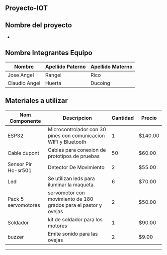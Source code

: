 ## Proyecto-IOT


## Nombre del proyecto

-

##  Nombre Integrantes Equipo

|Nombre | Apellido Paterno | Apellido Materno |
|-|-|-|
|Jose Angel|Rangel|Rico|
|Claudio Angel|Huerta|Ducoing|

## Materiales a utilizar


|Nom Componente | Descripcion | Cantidad| Precio|
|-|-|-|-|
|ESP32|Microcontrolador con 30 pines con comunicacion WIFI y Bluetooth|1|$140.00|
|Cable dupont|Cables para conexion de prototipos de pruebas|50|$60.00|
|Sensor Pir Hc-sr501|Detector De Movimiento|2|$55.00|
|Led|Se utilizan leds para iluminar la maqueta.|6|$70.00|
|Pack 5 servomotores|servomotor con movimiento de 180 grados para el pastor y ovejas|2|$50.00|
|Soldador|kit de soldador para los motores|1| $90.00|
|buzzer|Emite sonido para las ovejas|2|$9.00|
****
